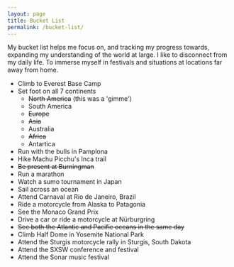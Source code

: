 ```yaml
---
layout: page
title: Bucket List
permalink: /bucket-list/
---
```


My bucket list helps me focus on, and tracking my progress towards, expanding my understanding of the world at large.
I like to disconnect from my daily life.
To immerse myself in festivals and situations at locations far away from home.

* Climb to Everest Base Camp
* Set foot on all 7 continents
  * ~~North America~~ (this was a 'gimme')
  * South America
  * ~~Europe~~
  * ~~Asia~~
  * Australia
  * ~~Africa~~
  * Antartica
* Run with the bulls in Pamplona
* Hike Machu Picchu's Inca trail
* ~~Be present at Burningman~~
* Run a marathon
* Watch a sumo tournament in Japan
* Sail across an ocean
* Attend Carnaval at Rio de Janeiro, Brazil
* Ride a motorcycle from Alaska to Patagonia
* See the Monaco Grand Prix
* Drive a car or ride a motorcycle at Nürburgring
* ~~See both the Atlantic and Pacific oceans in the same day~~
* Climb Half Dome in Yosemite National Park
* Attend the Sturgis motorcycle rally in Sturgis, South Dakota
* Attend the SXSW conference and festival
* Attend the Sonar music festival
